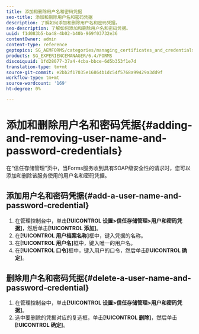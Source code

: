 ```yaml
---
title: 添加和删除用户名和密码凭据
seo-title: 添加和删除用户名和密码凭据
description: 了解如何添加和删除用户名和密码凭据。
seo-description: 了解如何添加和删除用户名和密码凭据。
uuid: f1d083b5-ba48-4b02-b40b-969f03732e36
contentOwner: admin
content-type: reference
geptopics: SG_AEMFORMS/categories/managing_certificates_and_credentials
products: SG_EXPERIENCEMANAGER/6.4/FORMS
discoiquuid: 1fd28077-37a4-4cba-bbce-6d5b353f1e7d
translation-type: tm+mt
source-git-commit: e2bb2f17035e16864b1dc54f5768a99429a3dd9f
workflow-type: tm+mt
source-wordcount: '169'
ht-degree: 0%

---
```



# 添加和删除用户名和密码凭据{#adding-and-removing-user-name-and-password-credentials}

在“信任存储管理”页中，当Forms服务收到具有SOAP级安全性的请求时，您可以添加和删除该服务使用的用户名和密码凭据。

## 添加用户名和密码凭据{#add-a-user-name-and-password-credential}

1. 在管理控制台中，单击&#x200B;**[!UICONTROL 设置>信任存储管理>用户和密码凭据]**，然后单击&#x200B;**[!UICONTROL 添加]**。
1. 在&#x200B;**[!UICONTROL 用户档案名称]**&#x200B;框中，键入凭据的名称。
1. 在&#x200B;**[!UICONTROL 用户名]**&#x200B;框中，键入唯一的用户名。
1. 在&#x200B;**[!UICONTROL 口令]**&#x200B;框中，键入用户的口令，然后单击&#x200B;**[!UICONTROL 确定]**。

## 删除用户名和密码凭据{#delete-a-user-name-and-password-credential}

1. 在管理控制台中，单击&#x200B;**[!UICONTROL 设置>信任存储管理>用户和密码凭据]**。
1. 选中要删除的凭据对应的复选框，单击&#x200B;**[!UICONTROL 删除]**，然后单击&#x200B;**[!UICONTROL 确定]**。

